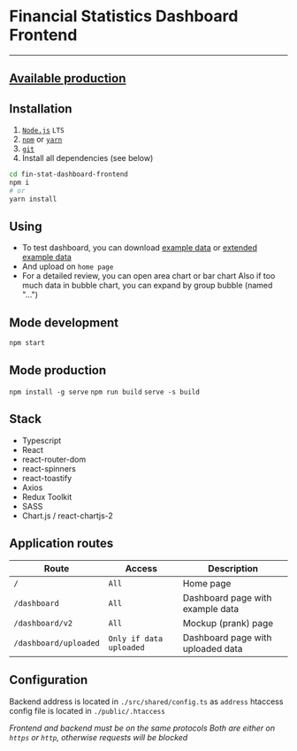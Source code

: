 # Financial Statistics Dashboard Frontend
---

## [Available production](https://fin-stat-dashboard-frontend.vercel.app)

## Installation

1. [`Node.js`](https://nodejs.org/) `LTS`
2. [`npm`](https://docs.npmjs.com/downloading-and-installing-node-js-and-npm) or [`yarn`](https://classic.yarnpkg.com/lang/en/docs/install/#windows-stable)
3. [`git`](https://git-scm.com/)
4. Install all dependencies (see below)

```sh
cd fin-stat-dashboard-frontend
npm i
# or
yarn install
```

## Using
- To test dashboard, you can download [example data](https://althgamer.ru/storage/example-data.xlsx) or [extended example data](https://althgamer.ru/storage/example-data-updated.xlsx)
- And upload on `home page`
- For a detailed review, you can open area chart or bar chart
Also if too much data in bubble chart, you can expand by group bubble (named "...") 

## Mode development
`npm start` 

## Mode production
`npm install -g serve`
`npm run build`
`serve -s build`

## Stack
- Typescript
- React
- react-router-dom
- react-spinners
- react-toastify
- Axios
- Redux Toolkit
- SASS
- Chart.js / react-chartjs-2

## Application routes
| Route                 | Access                       | Description                       |
|-----------------------|------------------------------|-----------------------------------|
| `/`                   | `All`                        | Home page                         |    
| `/dashboard`          | `All`                        | Dashboard page with example data  |
| `/dashboard/v2`       | `All`                        | Mockup (prank) page               |
| `/dashboard/uploaded` | `Only if data uploaded`      | Dashboard page with uploaded data |

## Configuration
Backend address is located in `./src/shared/config.ts` as `address`
htaccess config file is located in `./public/.htaccess`

*Frontend and backend must be on the same protocols*
*Both are either on `https` or `http`, otherwise requests will be blocked*